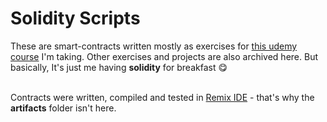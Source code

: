 # Solidity Scripts

These are smart-contracts written mostly as exercises for [this udemy course](https://www.udemy.com/share/104ZNG3@SN3Ss-PkJn0pRthwPTWuSL7WMoTKNcpNoRJHIa2Vu70khzBEeiye5gqnB7VGPR1-WQ==/) I'm taking. Other exercises and projects are also archived here. But basically, It's just me having **solidity** for breakfast 😋
<br />
<br />

Contracts were written, compiled and tested in [Remix IDE](https://remix.ethereum.org/) - that's why the **artifacts** folder isn't here.